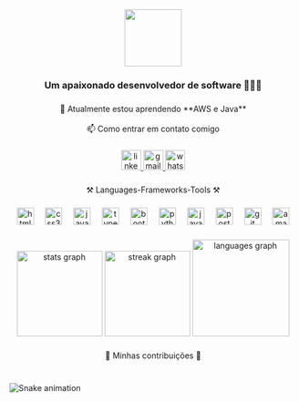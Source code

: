 <div align="center">
  <img height="100" src="https://readme-typing-svg.herokuapp.com?font=Playfair+Display&weight=800&size=14&pause=50&color=10A4F5&center=true&vCenter=true&width=435&lines=Ol%C3%A1!+%F0%9F%91%8B%F0%9F%8F%BB;Eu+sou+Lu%C3%ADs+Airton!+%F0%9F%91%A8%F0%9F%8F%BB%E2%80%8D%F0%9F%92%BB"  />
</div>

###

<h3 align="center">Um apaixonado desenvolvedor de software 👨🏻‍💻</h3>

###

<p align="center">🌱 Atualmente estou aprendendo **AWS e Java**<br><br>📫 Como entrar em contato comigo</p>

###

<div align="center">
  <a href="https://www.linkedin.com/in/luisairton/" target="_blank">
    <img src="https://img.shields.io/static/v1?message=LinkedIn&logo=linkedin&label=&color=0040F5&logoColor=white&labelColor=&style=for-the-badge" height="35" alt="linkedin logo"  />
  </a>
  <a href="mailto:luisairtonsilva@gmail.com" target="_blank">
    <img src="https://img.shields.io/static/v1?message=Gmail&logo=gmail&label=&color=F11010&logoColor=white&labelColor=&style=for-the-badge" height="35" alt="gmail logo"  />
  </a>
  <a href="https://wa.me/5585981112800" target="_blank">
    <img src="https://img.shields.io/static/v1?message=Whatsapp&logo=whatsapp&label=&color=0D310&logoColor=white&labelColor=&style=for-the-badge" height="35" alt="whatsapp logo"  />
  </a>
</div>

###

<p align="center">⚒️ Languages-Frameworks-Tools ⚒️</p>

###

<div align="center">
  <img src="https://cdn.jsdelivr.net/gh/devicons/devicon/icons/html5/html5-original.svg" height="30" alt="html5 logo"  />
  <img width="12" />
  <img src="https://cdn.jsdelivr.net/gh/devicons/devicon/icons/css3/css3-original.svg" height="30" alt="css3 logo"  />
  <img width="12" />
  <img src="https://cdn.jsdelivr.net/gh/devicons/devicon/icons/javascript/javascript-original.svg" height="30" alt="javascript logo"  />
  <img width="12" />
  <img src="https://cdn.jsdelivr.net/gh/devicons/devicon/icons/typescript/typescript-original.svg" height="30" alt="typescript logo"  />
  <img width="12" />
  <img src="https://cdn.jsdelivr.net/gh/devicons/devicon/icons/bootstrap/bootstrap-original.svg" height="30" alt="bootstrap logo"  />
  <img width="12" />
  <img src="https://cdn.jsdelivr.net/gh/devicons/devicon/icons/python/python-original.svg" height="30" alt="python logo"  />
  <img width="12" />
  <img src="https://cdn.jsdelivr.net/gh/devicons/devicon/icons/java/java-original.svg" height="30" alt="java logo"  />
  <img width="12" />
  <img src="https://cdn.jsdelivr.net/gh/devicons/devicon/icons/postgresql/postgresql-original.svg" height="30" alt="postgresql logo"  />
  <img width="12" />
  <img src="https://cdn.jsdelivr.net/gh/devicons/devicon/icons/git/git-original.svg" height="30" alt="git logo"  />
  <img width="12" />
  <img src="https://cdn.jsdelivr.net/gh/devicons/devicon/icons/amazonwebservices/amazonwebservices-original-wordmark.svg" height="30" alt="amazonwebservices logo"  />
</div>

###

<div align="center">
  <img src="https://github-readme-stats.vercel.app/api?username=DevLuisairton&hide_title=true&hide_rank=true&show_icons=true&include_all_commits=true&count_private=true&disable_animations=false&theme=nightowl&locale=en&hide_border=false&order=1" height="150" alt="stats graph"  />
  <img src="https://streak-stats.demolab.com?user=DevLuisairton&locale=en&mode=daily&theme=nightowl&hide_border=false&border_radius=5&order=3" height="150" alt="streak graph"  />
  <img src="https://github-readme-stats.vercel.app/api/top-langs?username=DevLuisairton&locale=pt-br&hide_title=false&layout=compact&card_width=320&langs_count=8&theme=nightowl&hide_border=false&order=2" height="170" alt="languages graph"  />
</div>

###

<p align="center">🐍 Minhas contribuições 🐍</p>

###

<br clear="both">

<img src="https://raw.githubusercontent.com/DevLuisairton/DevLuisairton/output/snake.svg" alt="Snake animation" />

###